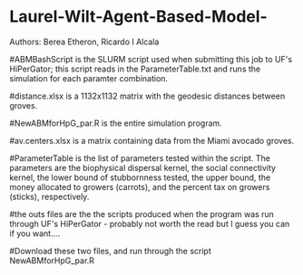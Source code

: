 # Laurel-Wilt-Agent-Based-Model-

Authors: Berea Etheron,
	 Ricardo I Alcala


#ABMBashScript is the SLURM script used when submitting this job to UF's HiPerGator; this script reads in the ParameterTable.txt and runs the simulation for each paramter combination. 

#distance.xlsx is a 1132x1132 matrix with the geodesic distances between groves.

#NewABMforHpG_par.R is the entire simulation program. 

#av.centers.xlsx is a matrix containing data from the Miami avocado groves.

#ParameterTable is the list of parameters tested within the script. The parameters are the biophysical dispersal kernel, the social connectivity kernel, the lower bound of stubbornness tested, the upper bound, the money allocated to growers (carrots), and the percent tax on growers (sticks), respectively. 

#the outs files are the the scripts produced when the program was run through UF's HiPerGator - probably not worth the read but I guess you can if you want....

#Download these two files, and run through the script NewABMforHpG_par.R

